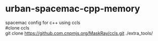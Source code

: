 # urban-spacemac-cpp-memory  
spacemac config for c++ using ccls  
#clone ccls  
git clone https://github.com.cnpmjs.org/MaskRay/ccls.git ./extra_tools/  
